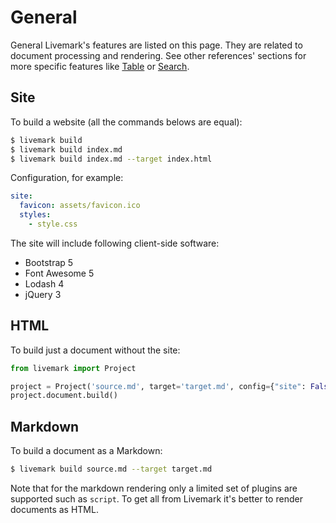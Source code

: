 # General

General Livemark's features are listed on this page. They are related to document processing and rendering. See other references' sections for more specific features like [Table](markdown.html#table) or [Search](navigation.html#search).

## Site

To build a website (all the commands belows are equal):

```bash
$ livemark build
$ livemark build index.md
$ livemark build index.md --target index.html
```

Configuration, for example:

```yaml
site:
  favicon: assets/favicon.ico
  styles:
    - style.css
```

The site will include following client-side software:

- Bootstrap 5
- Font Awesome 5
- Lodash 4
- jQuery 3

## HTML

To build just a document without the site:

```python
from livemark import Project

project = Project('source.md', target='target.md', config={"site": False})
project.document.build()
```

## Markdown

To build a document as a Markdown:

```bash
$ livemark build source.md --target target.md
```

Note that for the markdown rendering only a limited set of plugins are supported such as `script`. To get all from Livemark it's better to render documents as HTML.

